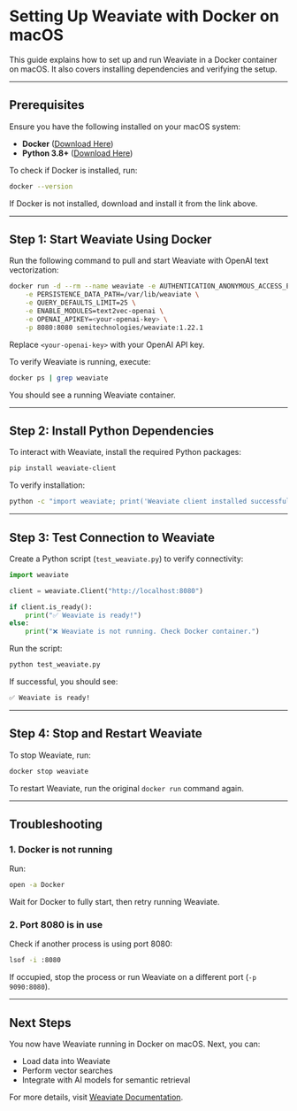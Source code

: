 # Setting Up Weaviate with Docker on macOS

This guide explains how to set up and run Weaviate in a Docker container on macOS. It also covers installing dependencies and verifying the setup.

---

## **Prerequisites**
Ensure you have the following installed on your macOS system:
- **Docker** ([Download Here](https://www.docker.com/get-started/))
- **Python 3.8+** ([Download Here](https://www.python.org/downloads/))

To check if Docker is installed, run:
```sh
docker --version
```
If Docker is not installed, download and install it from the link above.

---

## **Step 1: Start Weaviate Using Docker**

Run the following command to pull and start Weaviate with OpenAI text vectorization:
```sh
docker run -d --rm --name weaviate -e AUTHENTICATION_ANONYMOUS_ACCESS_ENABLED=true \
    -e PERSISTENCE_DATA_PATH=/var/lib/weaviate \
    -e QUERY_DEFAULTS_LIMIT=25 \
    -e ENABLE_MODULES=text2vec-openai \
    -e OPENAI_APIKEY=<your-openai-key> \
    -p 8080:8080 semitechnologies/weaviate:1.22.1
```
Replace `<your-openai-key>` with your OpenAI API key.

To verify Weaviate is running, execute:
```sh
docker ps | grep weaviate
```
You should see a running Weaviate container.

---

## **Step 2: Install Python Dependencies**

To interact with Weaviate, install the required Python packages:
```sh
pip install weaviate-client
```
To verify installation:
```sh
python -c "import weaviate; print('Weaviate client installed successfully')"
```

---

## **Step 3: Test Connection to Weaviate**
Create a Python script (`test_weaviate.py`) to verify connectivity:
```python
import weaviate

client = weaviate.Client("http://localhost:8080")

if client.is_ready():
    print("✅ Weaviate is ready!")
else:
    print("❌ Weaviate is not running. Check Docker container.")
```
Run the script:
```sh
python test_weaviate.py
```
If successful, you should see:
```sh
✅ Weaviate is ready!
```

---

## **Step 4: Stop and Restart Weaviate**
To stop Weaviate, run:
```sh
docker stop weaviate
```
To restart Weaviate, run the original `docker run` command again.

---

## **Troubleshooting**
### **1. Docker is not running**
Run:
```sh
open -a Docker
```
Wait for Docker to fully start, then retry running Weaviate.

### **2. Port 8080 is in use**
Check if another process is using port 8080:
```sh
lsof -i :8080
```
If occupied, stop the process or run Weaviate on a different port (`-p 9090:8080`).

---

## **Next Steps**
You now have Weaviate running in Docker on macOS. Next, you can:
- Load data into Weaviate
- Perform vector searches
- Integrate with AI models for semantic retrieval

For more details, visit [Weaviate Documentation](https://weaviate.io/developers/weaviate).

